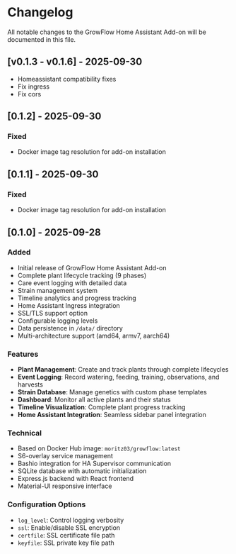 # Changelog

All notable changes to the GrowFlow Home Assistant Add-on will be documented in this file.

## [v0.1.3 - v0.1.6] - 2025-09-30

- Homeassistant compatibility fixes
- Fix ingress
- Fix cors

## [0.1.2] - 2025-09-30

### Fixed

- Docker image tag resolution for add-on installation

## [0.1.1] - 2025-09-30

### Fixed

- Docker image tag resolution for add-on installation

## [0.1.0] - 2025-09-28

### Added

- Initial release of GrowFlow Home Assistant Add-on
- Complete plant lifecycle tracking (9 phases)
- Care event logging with detailed data
- Strain management system
- Timeline analytics and progress tracking
- Home Assistant Ingress integration
- SSL/TLS support option
- Configurable logging levels
- Data persistence in `/data/` directory
- Multi-architecture support (amd64, armv7, aarch64)

### Features

- **Plant Management**: Create and track plants through complete lifecycles
- **Event Logging**: Record watering, feeding, training, observations, and harvests
- **Strain Database**: Manage genetics with custom phase templates
- **Dashboard**: Monitor all active plants and their status
- **Timeline Visualization**: Complete plant progress tracking
- **Home Assistant Integration**: Seamless sidebar panel integration

### Technical

- Based on Docker Hub image: `moritz03/growflow:latest`
- S6-overlay service management
- Bashio integration for HA Supervisor communication
- SQLite database with automatic initialization
- Express.js backend with React frontend
- Material-UI responsive interface

### Configuration Options

- `log_level`: Control logging verbosity
- `ssl`: Enable/disable SSL encryption
- `certfile`: SSL certificate file path
- `keyfile`: SSL private key file path
